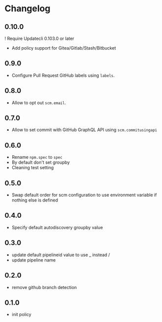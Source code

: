 # Changelog

## 0.10.0

! Require Updatecli 0.103.0 or later

* Add policy support for Gitea/Gitlab/Stash/Bitbucket

## 0.9.0

* Configure Pull Request GitHub labels using `labels`.

## 0.8.0

* Allow to opt out `scm.email`.

## 0.7.0

* Allow to set commit with GitHub GraphQL API using `scm.commitusingapi`

## 0.6.0

* Rename `npm.spec` to `spec`
* By default don't set groupby
* Cleaning test setting

## 0.5.0

* Swap default order for scm configuration to use environment variable if nothing else is defined

## 0.4.0

* Specify default autodiscovery groupby value

## 0.3.0

* update default pipelineid value to use _ instead /
* update pipeline name

## 0.2.0

* remove github branch detection

## 0.1.0

* init policy

